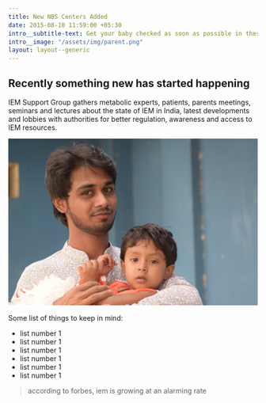 ```yaml
---
title: New NBS Centers Added
date: 2015-08-10 11:59:00 +05:30
intro__subtitle-text: Get your baby checked as soon as possible in these new NBS centers.
intro__image: "/assets/img/parent.png"
layout: layout--generic
---
```


## Recently something new has started happening

IEM Support Group gathers metabolic experts, patients, parents meetings, seminars and lectures about the state of IEM in India, latest developments and lobbies with authorities for better regulation, awareness and access to IEM resources.

![some text](/assets/img/newborn.png)

Some list of things to keep in mind:

- list number 1
- list number 1
- list number 1
- list number 1
- list number 1
- list number 1

> according to forbes, iem is growing at an alarming rate